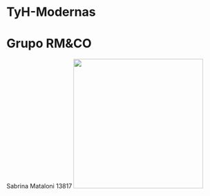 # TyH-Modernas
# Grupo RM&CO
Sabrina Mataloni 13817 
<img src="![Foto mia](https://github.com/user-attachments/assets/5a9e85f2-e273-47cb-8444-4681df6af8ef)" width="300">
